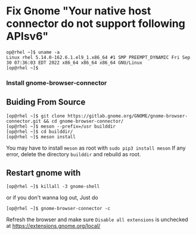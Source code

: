 # Fix Gnome "Your native host connector do not support following APIsv6"


```console
op@rhel ~]$ uname -a
Linux rhel 5.14.0-162.6.1.el9_1.x86_64 #1 SMP PREEMPT_DYNAMIC Fri Sep 30 07:36:03 EDT 2022 x86_64 x86_64 x86_64 GNU/Linux
[op@rhel ~]$ 
```
### Install gnome-browser-connector

## Buiding From Source

```console
[op@rhel ~]$ git clone https://gitlab.gnome.org/GNOME/gnome-browser-connector.git && cd gnome-browser-connector/
[op@rhel ~]$ meson --prefix=/usr builddir
[op@rhel ~]$ cd builddir/ 
[op@rhel ~]$ meson install

```

You may have to install `meson` as root with `sudo pip3 install meson` If any error, delete the directory `builddir` and rebuild as root.

## Restart gnome with 

```console
[op@rhel ~]$ killall -3 gnome-shell
```

or if you don't wanna log out, Just do

```console
[op@rhel ~]$ gnome-browser-connector -c
```

Refresh the browser and make sure `Disable all extensions` is unchecked at https://extensions.gnome.org/local/
